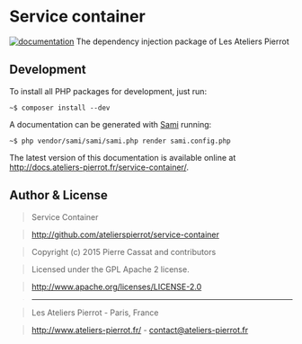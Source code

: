 Service container
=================

[![documentation](http://img.ateliers-pierrot-static.fr/readthe-doc.png)](http://docs.ateliers-pierrot.fr/service-container/)
The dependency injection package of Les Ateliers Pierrot




## Development

To install all PHP packages for development, just run:

    ~$ composer install --dev

A documentation can be generated with [Sami](https://github.com/fabpot/Sami) running:

    ~$ php vendor/sami/sami/sami.php render sami.config.php

The latest version of this documentation is available online at <http://docs.ateliers-pierrot.fr/service-container/>.


## Author & License

>    Service Container

>    http://github.com/atelierspierrot/service-container

>    Copyright (c) 2015 Pierre Cassat and contributors

>    Licensed under the GPL Apache 2 license.

>    http://www.apache.org/licenses/LICENSE-2.0

>    ----

>    Les Ateliers Pierrot - Paris, France

>    <http://www.ateliers-pierrot.fr/> - <contact@ateliers-pierrot.fr>
